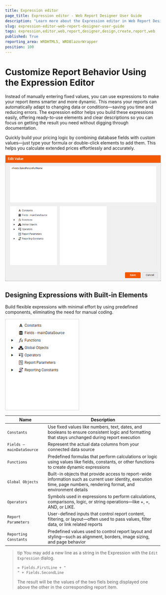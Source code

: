 ```yaml
---
title: Expression editor
page_title: Expression editor - Web Report Designer User Guide
description: "Learn more about the Expression editor in Web Report Designer, where and how you may configure and use it in your Reports."
slug: expression-editor-web-report-designer-user-guide
tags: expression,editor,web,report,designer,design,create,report,web
published: True
reporting_area: WRDHTML5, WRDBlazorWrapper
position: 100
---
```

<style>
img[alt$="><"] {
  border: 1px solid lightgrey;
}
</style>

# Customize Report Behavior Using the Expression Editor

Instead of manually entering fixed values, you can use expressions to make your report items smarter and more dynamic. This means your reports can automatically adapt to changing data or conditions—saving you time and reducing errors. The expression editor helps you build these expressions easily, offering ready-to-use elements and clear descriptions so you can focus on getting the result you need without digging through documentation.

Quickly build your pricing logic by combining database fields with custom values—just type your formula or double-click elements to add them. This helps you calculate extended prices effortlessly and accurately.

![How to create an Expression Editor ><](images/CreatingExpressionEditorWRD.png)

## Designing Expressions with Built-in Elements

Build flexible expressions with minimal effort by using predefined components, eliminating the need for manual coding.

![How the built-in elements in the Expression Editor look ><](images/Built-inElementsExpressionEditorWRD.png)

| Name | Description |
| ------ | ------ |
| `Constants` | Use fixed values like numbers, text, dates, and booleans to ensure consistent logic and formatting that stays unchanged during report execution |
| `Fields – mainDataSource` | Represent the actual data columns from your connected data source |
| `Functions` | Predefined formulas that perform calculations or logic using values like fields, constants, or other functions to create dynamic expressions |
| `Global Objects` | Built-in objects that provide access to report-wide information such as current user identity, execution time, page numbers, rendering format, and environment details |
| `Operators` | Symbols used in expressions to perform calculations, comparisons, logic, or string operations—like +, =, AND, or LIKE. |
| `Report Parameters` | User-defined inputs that control report content, filtering, or layout—often used to pass values, filter data, or link related reports |
| `Reporting Constants` | Predefined values used to control report layout and styling—such as alignment, borders, image sizing, and page behavior |

>tip You may add a new line as a string in the Expression with the `Edit Expression` dialog.
>
>````
>= Fields.FirstLine + "
>" + Fields.SecondLine
>````
>
>The result will be the values of the two fiels being displayed one above the other in the corresponding report item.

